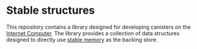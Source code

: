 # Stable structures

This repository contains a library designed for developing canisters on the [Internet Computer](https://internetcomputer.org).
The library provides a collection of data structures designed to directly use [stable memory](https://sdk.dfinity.org/docs/interface-spec/index.html#system-api-stable-memory) as the backing store.
